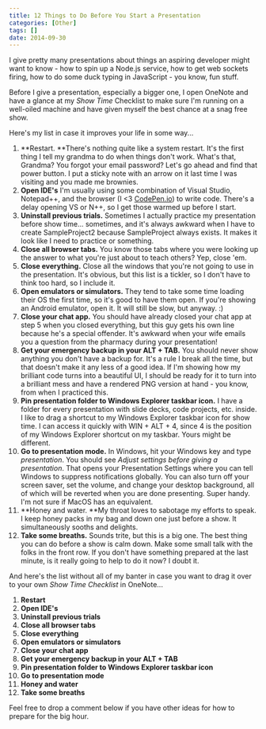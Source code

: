 ```yaml
---
title: 12 Things to Do Before You Start a Presentation
categories: [Other]
tags: []
date: 2014-09-30
---
```


I give pretty many presentations about things an aspiring developer might want to know - how to spin up a Node.js service, how to get web sockets firing, how to do some duck typing in JavaScript - you know, fun stuff.

Before I give a presentation, especially a bigger one, I open OneNote and have a glance at my _Show Time_ Checklist to make sure I&#39;m running on a well-oiled machine and have given myself the best chance at a snag free show.

Here&#39;s my list in case it improves your life in some way...

1.  **Restart. **There&#39;s nothing quite like a system restart. It&#39;s the first thing I tell my grandma to do when things don&#39;t work. What&#39;s that, Grandma? You forgot your email password? Let&#39;s go ahead and find that power button. I put a sticky note with an arrow on it last time I was visiting and you made me brownies.
2.  **Open IDE&#39;s** I&#39;m usually using some combination of Visual Studio, Notepad++, and the browser (I <3 [CodePen.io](http://codepen.io)) to write code. There&#39;s a delay opening VS or N++, so I get those warmed up before I start.
3.  **Uninstall previous trials.** Sometimes I actually practice my presentation before show time... sometimes, and it&#39;s always awkward when I have to create SampleProject2 because SampleProject always exists. It makes it look like I need to practice or something.
4.  **Close all browser tabs.** You know those tabs where you were looking up the answer to what you&#39;re just about to teach others? Yep, close &#39;em.
5.  **Close everything.** Close all the windows that you&#39;re not going to use in the presentation. It&#39;s obvious, but this list is a tickler, so I don&#39;t have to think too hard, so I include it.
6.  **Open emulators or simulators.** They tend to take some time loading their OS the first time, so it&#39;s good to have them open. If you&#39;re showing an Android emulator, open it. It will still be slow, but anyway. :)
7.  **Close your chat app.** You should have already closed your chat app at step 5 when you closed everything, but this guy gets his own line because he&#39;s a special offender. It&#39;s awkward when your wife emails you a question from the pharmacy during your presentation!
8.  **Get your emergency backup in your ALT + TAB.** You should never show anything you don&#39;t have a backup for. It&#39;s a rule I break all the time, but that doesn&#39;t make it any less of a good idea. If I&#39;m showing how my brilliant code turns into a beautiful UI, I should be ready for it to turn into a brilliant mess and have a rendered PNG version at hand - you know, from when I practiced this.
9.  **Pin presentation folder to Windows Explorer taskbar icon.** I have a folder for every presentation with slide decks, code projects, etc. inside. I like to drag a shortcut to my Windows Explorer taskbar icon for show time. I can access it quickly with WIN + ALT + 4, since 4 is the position of my Windows Explorer shortcut on my taskbar. Yours might be different.
10.  **Go to presentation mode.** In Windows, hit your Windows key and type _presentation_. You should see _Adjust settings before giving a presentation_. That opens your Presentation Settings where you can tell Windows to suppress notifications globally. You can also turn off your screen saver, set the volume, and change your desktop background, all of which will be reverted when you are done presenting. Super handy. I&#39;m not sure if MacOS has an equivalent.
11.  **Honey and water. **My throat loves to sabotage my efforts to speak. I keep honey packs in my bag and down one just before a show. It simultaneously sooths and delights.
12.  **Take some breaths.** Sounds trite, but this is a big one. The best thing you can do before a show is calm down. Make some small talk with the folks in the front row. If you don&#39;t have something prepared at the last minute, is it really going to help to do it now? I doubt it.

And here&#39;s the list without all of my banter in case you want to drag it over to your own _Show Time Checklist_ in OneNote...

1.  **Restart**
2.  **Open IDE&#39;s**
3.  **Uninstall previous trials**
4.  **Close all browser tabs**
5.  **Close everything**
6.  **Open emulators or simulators**
7.  **Close your chat app**
8.  **Get your emergency backup in your ALT + TAB**
9.  **Pin presentation folder to Windows Explorer taskbar icon**
10.  **Go to presentation mode**
11.  **Honey and water**
12.  **Take some breaths**

Feel free to drop a comment below if you have other ideas for how to prepare for the big hour.